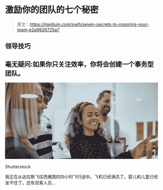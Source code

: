 # 激励你的团队的七个秘密

> 原文：<https://medium.com/swlh/seven-secrets-to-inspiring-your-team-e2a9926725a7>

## 领导技巧

## 毫无疑问:如果你只关注效率，你将会创建一个事务型团队。

![](img/fb8b24b94c1b0666bdb925d1d1a7eaac.png)

Shutterstock

我正在从达拉斯飞往西雅图的四小时飞行途中。飞机已经满员了。婴儿和儿童已经坐不住了。还有空乘人员…